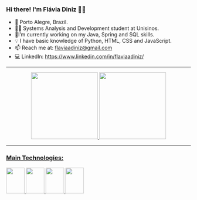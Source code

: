 ### Hi there! I'm Flávia Diniz 👩‍💻

- 📍 Porto Alegre, Brazil.
- 👩‍🎓 Systems Analysis and Development student at Unisinos.
- 🌱I’m currently working on my Java, Spring and SQL skills.
- 💡 I have basic knowledge of Python, HTML, CSS and JavaScript.
- 📫 Reach me at: flaviaadiniz@gmail.com
- 💻 LinkedIn: https://www.linkedin.com/in/flaviaadiniz/

<hr>

<div align="center">
<a href="github.com/flaviaadiniz">
<img height="182em" src="https://github-readme-stats.vercel.app/api?username=flaviaadiniz&show_icons=true&theme=radical"/>
<img height="182em" src="https://github-readme-stats.vercel.app/api/top-langs/?username=flaviaadiniz&layout=compact&theme=radical"/>
</div>

<hr>

### Main Technologies:
<div>
<img height="70px" width="50px" src="https://cdn.jsdelivr.net/gh/devicons/devicon/icons/java/java-original.svg" />
<img height="70px" width="50px" src="https://cdn.jsdelivr.net/gh/devicons/devicon/icons/spring/spring-original.svg" />
<img height="70px" width="50px" src="https://cdn.jsdelivr.net/gh/devicons/devicon/icons/postgresql/postgresql-original.svg"/>        
<img height="70px" width="50px" src="https://cdn.jsdelivr.net/gh/devicons/devicon/icons/mysql/mysql-original.svg"/>    
</div>

